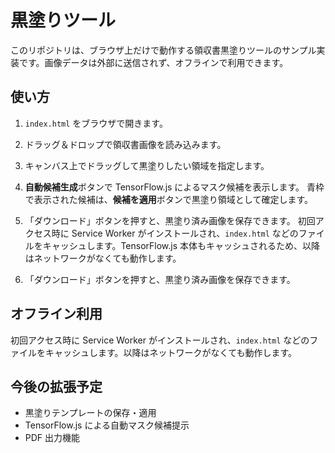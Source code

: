 # 黒塗りツール

このリポジトリは、ブラウザ上だけで動作する領収書黒塗りツールのサンプル実装です。画像データは外部に送信されず、オフラインで利用できます。

## 使い方

1. `index.html` をブラウザで開きます。
2. ドラッグ＆ドロップで領収書画像を読み込みます。
3. キャンバス上でドラッグして黒塗りしたい領域を指定します。
4. **自動候補生成**ボタンで TensorFlow.js によるマスク候補を表示します。
   青枠で表示された候補は、**候補を適用**ボタンで黒塗り領域として確定します。
5. 「ダウンロード」ボタンを押すと、黒塗り済み画像を保存できます。
初回アクセス時に Service Worker がインストールされ、`index.html` などのファイルをキャッシュします。TensorFlow.js 本体もキャッシュされるため、以降はネットワークがなくても動作します。

4. 「ダウンロード」ボタンを押すと、黒塗り済み画像を保存できます。

## オフライン利用

初回アクセス時に Service Worker がインストールされ、`index.html` などのファイルをキャッシュします。以降はネットワークがなくても動作します。

## 今後の拡張予定

- 黒塗りテンプレートの保存・適用
- TensorFlow.js による自動マスク候補提示
- PDF 出力機能


